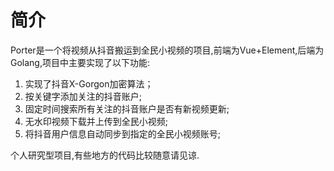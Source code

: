 # 简介
Porter是一个将视频从抖音搬运到全民小视频的项目,前端为Vue+Element,后端为Golang,项目中主要实现了以下功能:

1. 实现了抖音X-Gorgon加密算法；
2. 按关键字添加关注的抖音账户;
3. 固定时间搜索所有关注的抖音账户是否有新视频更新;
4. 无水印视频下载并上传到全民小视频;
5. 将抖音用户信息自动同步到指定的全民小视频账号;

个人研究型项目,有些地方的代码比较随意请见谅.